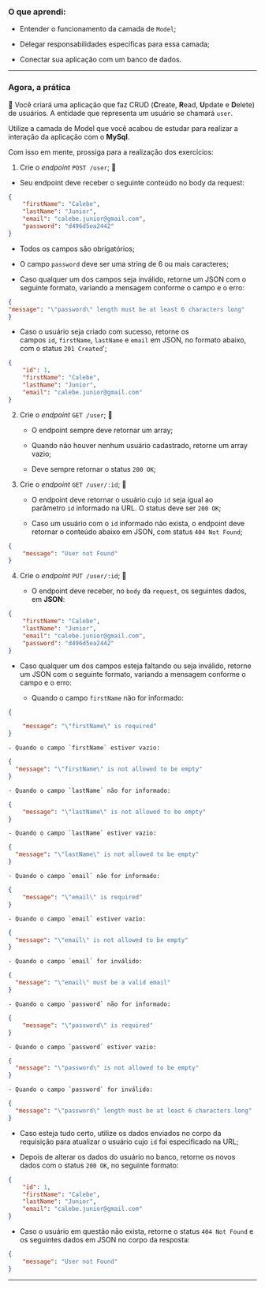 ### O que aprendi:

- Entender o funcionamento da camada de `Model`;

- Delegar responsabilidades específicas para essa camada;

- Conectar sua aplicação com um banco de dados.

---

### Agora, a prática

🚀 Você criará uma aplicação que faz CRUD (**C**reate, **R**ead, **U**pdate e **D**elete) de usuários. A entidade que representa um usuário se chamará `user`.

Utilize a camada de Model que você acabou de estudar para realizar a interação da aplicação com o **MySql**.

Com isso em mente, prossiga para a realização dos exercícios:

1. Crie o *endpoint* `POST /user`; 🚀
- Seu endpoint deve receber o seguinte conteúdo no body da request:

```json
{
    "firstName": "Calebe",
    "lastName": "Junior",
    "email": "calebe.junior@gmail.com",
    "password": "d496d5ea2442"
}
```

- Todos os campos são obrigatórios;

- O campo `password` deve ser uma string de 6 ou mais caracteres;

- Caso qualquer um dos campos seja inválido, retorne um JSON com o seguinte formato, variando a mensagem conforme o campo e o erro:

```json
{
"message": "\"password\" length must be at least 6 characters long"
}
```

- Caso o usuário seja criado com sucesso, retorne os campos `id`, `firstName`, `lastName` e `email` em JSON, no formato abaixo, com o status `201 Created`';

```json
{
    "id": 1,
    "firstName": "Calebe",
    "lastName": "Junior",
    "email": "calebe.junior@gmail.com"
}
```

2. Crie o *endpoint* `GET /user`; 🚀
   
   - O endpoint sempre deve retornar um array;
   
   - Quando não houver nenhum usuário cadastrado, retorne um array vazio;
   
   - Deve sempre retornar o status `200 OK`;

3. Crie o *endpoint* `GET /user/:id`; 🚀
   
   - O endpoint deve retornar o usuário cujo `id` seja igual ao parâmetro `id` informado na URL. O status deve ser `200 OK`;
   
   - Caso um usuário com o `id` informado não exista, o endpoint deve retornar o conteúdo abaixo em JSON, com status `404 Not Found`;

```json
{
    "message": "User not Found"
}
```

4. Crie o *endpoint* `PUT /user/:id`; 🚀
   
   - O endpoint deve receber, no `body` da `request`, os seguintes dados, em **JSON**:

```json
{
    "firstName": "Calebe",
    "lastName": "Junior",
    "email": "calebe.junior@gmail.com",
    "password": "d496d5ea2442"
}
```

- Caso qualquer um dos campos esteja faltando ou seja inválido, retorne um JSON com o seguinte formato, variando a mensagem conforme o campo e o erro:
  
  - Quando o campo `firstName` não for informado:

```json
{

    "message": "\"firstName\" is required"
}
```

```
- Quando o campo `firstName` estiver vazio:
```

```json
{
  "message": "\"firstName\" is not allowed to be empty"
}
```

```
- Quando o campo `lastName` não for informado:
```

```json
{
    "message": "\"lastName\" is not allowed to be empty"
}
```



```
- Quando o campo `lastName` estiver vazio:
```



```json
{
  "message": "\"lastName\" is not allowed to be empty"
}
```



```
- Quando o campo `email` não for informado:
```



```json
{
    "message": "\"email\" is required"
}
```



```
- Quando o campo `email` estiver vazio:
```



```json
{
  "message": "\"email\" is not allowed to be empty"
}
```



```
- Quando o campo `email` for inválido:
```



```json
{
  "message": "\"email\" must be a valid email"
}
```



```
- Quando o campo `password` não for informado:
```



```json
{
    "message": "\"password\" is required"
}
```



```
- Quando o campo `password` estiver vazio:
```



```json
{
  "message": "\"password\" is not allowed to be empty"
}
```



```
- Quando o campo `password` for inválido:
```



```json
{
  "message": "\"password\" length must be at least 6 characters long"
}
```

- Caso esteja tudo certo, utilize os dados enviados no corpo da requisição para atualizar o usuário cujo `id` foi especificado na URL;

- Depois de alterar os dados do usuário no banco, retorne os novos dados com o status `200 OK`, no seguinte formato:



```json
{
    "id": 1,
    "firstName": "Calebe",
    "lastName": "Junior",
    "email": "calebe.junior@gmail.com"
}
```

- Caso o usuário em questão não exista, retorne o status `404 Not Found` e os seguintes dados em JSON no corpo da resposta:



```json
{
    "message": "User not Found"
}
```

---

